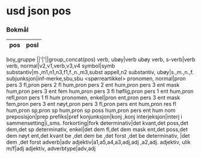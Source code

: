 # usd json pos

### Bokmål
pos|posl
--------|----
boy_gruppe
||'|'||group_concat(pos)
verb, ubøy|verb ubøy
verb, s-verb|verb
verb, normal|v2,v1,verb,v3,v4
symbol|symb
substantiv|m.,m1,n1,n3,f1,f.,n.,m3,subst appell,n2
substantiv, ubøy|s.,m.,n.,f.
subjunksjon|inf-merke,sbu,sbu <spørreartikkel>
pronomen, normal|pron pers 3 fl,pron pers 2 fl hum,pron pers 2 ent hum,pron pers 3 ent mask hum,pron pers 3 ent fem hum,pron pers 3 fl høflig,pron pers 1 ent hum,pron refl,pron pers 1 fl hum
pronomen, enkel|pron ent,pron pers 3 ent mask fem,pron pers 3 ent nøyt,pron pers 3 fl,pron pers ent hum,pron res fl hum,pron sp,pron sp hum,pron sp poss hum,pron pers ent hum nom
preposisjon|prep
prefiks|pref
konjunksjon|konj <adv>,konj
interjeksjon|interj
i sammensetting|i_sms.
forkorting|fork
determinativ|det kvant,det poss,det dem,det sp
determinativ, enkel|det dem fl,det dem mask ent,det poss,det dem nøyt ent,det kvant be <adj>,det dem be <adj>,det forst <adj>,det be
determinativ, <adj>|det dem <adj>,det forst <adj>
adverb|adv
adjektiv|a1,a5,a4,a3,adj,adj <ordenstall>,a2,adj.
adjektiv, ulik m/f|adj
adjektiv, adverbtype|adv,adj <adv>








